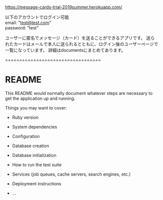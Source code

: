 https://message-cards-trial-2019summer.herokuapp.com/  

以下のアカウントでログイン可能  
email: "test@test.com"  
password: "test"  

ユーザーに匿名でメッセージ（カード）を送ることができるアプリです。
送られたカードはメールで本人に送られるとともに、ログイン後のユーザーページで一覧になっています。
詳細はdocumentsにまとめてあります。

==================================
# README

This README would normally document whatever steps are necessary to get the
application up and running.

Things you may want to cover:

* Ruby version

* System dependencies

* Configuration

* Database creation

* Database initialization

* How to run the test suite

* Services (job queues, cache servers, search engines, etc.)

* Deployment instructions

* ...

